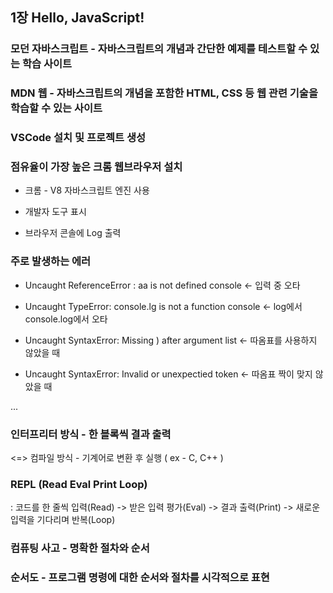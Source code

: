 ## 1장 Hello, JavaScript!

### 모던 자바스크립트 - 자바스크립트의 개념과 간단한 예제를 테스트할 수 있는 학습 사이트

### MDN 웹 - 자바스크립트의 개념을 포함한 HTML, CSS 등 웹 관련 기술을 학습할 수 있는 사이트

### VSCode 설치 및 프로젝트 생성

### 점유율이 가장 높은 크롬 웹브라우저 설치

- 크롬 - V8 자바스크립트 엔진 사용

- 개발자 도구 표시

- 브라우저 콘솔에 Log 출력

### 주로 발생하는 에러

- Uncaught ReferenceError : aa is not defined console <- 입력 중 오타

- Uncaught TypeError: console.lg is not a function console <- log에서 console.log에서 오타

- Uncaught SyntaxError: Missing ) after argument list <- 따옴표를 사용하지 않았을 때

- Uncaught SyntaxError: Invalid or unexpectied token <- 따옴표 짝이 맞지 않았을 때

...

### 인터프리터 방식 - 한 블록씩 결과 출력

<=> 컴파일 방식 - 기계어로 변환 후 실행 ( ex - C, C++ )

### REPL (Read Eval Print Loop)

: 코드를 한 줄씩 입력(Read) -> 받은 입력 평가(Eval) -> 결과 출력(Print) -> 새로운 입력을 기다리며 반복(Loop)

### 컴퓨팅 사고 - 명확한 절차와 순서

### 순서도 - 프로그램 명령에 대한 순서와 절차를 시각적으로 표현
